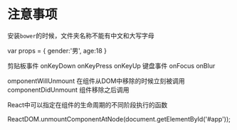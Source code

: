 # 注意事项
安装`bower`的时候，文件夹名称不能有中文和大写字母


var props = {
    gender:'男',
    age:18
}


剪贴板事件 onKeyDown onKeyPress onKeyUp
键盘事件 onFocus onBlur


omponentWillUnmount 在组件从DOM中移除的时候立刻被调用
componentDidUnmount 组件移除之后调用

React中可以指定在组件的生命周期的不同阶段执行的函数

  ReactDOM.unmountComponentAtNode(document.getElementById('#app'));
  